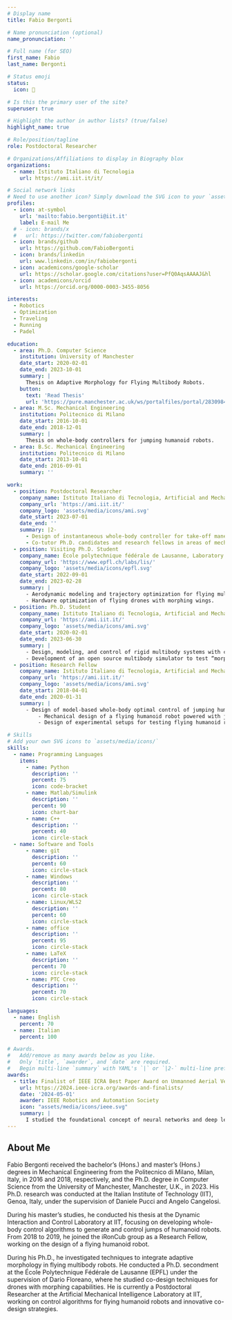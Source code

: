 ```yaml
---
# Display name
title: Fabio Bergonti

# Name pronunciation (optional)
name_pronunciation: ''

# Full name (for SEO)
first_name: Fabio
last_name: Bergonti

# Status emoji
status:
  icon: 🤖

# Is this the primary user of the site?
superuser: true

# Highlight the author in author lists? (true/false)
highlight_name: true

# Role/position/tagline
role: Postdoctoral Researcher

# Organizations/Affiliations to display in Biography blox
organizations:
  - name: Istituto Italiano di Tecnologia
    url: https://ami.iit.it/it/

# Social network links
# Need to use another icon? Simply download the SVG icon to your `assets/media/icons/` folder.
profiles:
  - icon: at-symbol
    url: 'mailto:fabio.bergonti@iit.it'
    label: E-mail Me
  # - icon: brands/x
  #   url: https://twitter.com/fabiobergonti
  - icon: brands/github
    url: https://github.com/FabioBergonti
  - icon: brands/linkedin
    url: www.linkedin.com/in/fabiobergonti
  - icon: academicons/google-scholar
    url: https://scholar.google.com/citations?user=PfQ0AqsAAAAJ&hl
  - icon: academicons/orcid
    url: https://orcid.org/0000-0003-3455-8056

interests:
  - Robotics
  - Optimization
  - Traveling
  - Running
  - Padel

education:
  - area: Ph.D. Computer Science
    institution: University of Manchester
    date_start: 2020-02-01
    date_end: 2023-10-01
    summary: |
      Thesis on Adaptive Morphology for Flying Multibody Robots.
    button:
      text: 'Read Thesis'
      url: 'https://pure.manchester.ac.uk/ws/portalfiles/portal/283098404/FULL_TEXT.PDF'
  - area: M.Sc. Mechanical Engineering
    institution: Politecnico di Milano
    date_start: 2016-10-01
    date_end: 2018-12-01
    summary: |
      Thesis on whole-body controllers for jumping humanoid robots.
  - area: B.Sc. Mechanical Engineering
    institution: Politecnico di Milano
    date_start: 2013-10-01
    date_end: 2016-09-01
    summary: ''

work:
  - position: Postdoctoral Researcher
    company_name: Istituto Italiano di Tecnologia, Artificial and Mechanical Intelligence Laboratory
    company_url: 'https://ami.iit.it/'
    company_logo: 'assets/media/icons/ami.svg'
    date_start: 2023-07-01
    date_end: ''
    summary: |2-
      - Design of instantaneous whole-body controller for take-off maneuvers of flying humanoid robots.
      - Co-tutor Ph.D. candidates and research fellows in areas of mechanical design and hardware optimization.
  - position: Visiting Ph.D. Student
    company_name: École polytechnique fédérale de Lausanne, Laboratory of Intelligent Systems
    company_url: 'https://www.epfl.ch/labs/lis/'
    company_logo: 'assets/media/icons/epfl.svg'
    date_start: 2022-09-01
    date_end: 2023-02-28
    summary: |
      - Aerodynamic modeling and trajectory optimization for flying multibody drones.
      - Hardware optimization of flying drones with morphing wings.
  - position: Ph.D. Student
    company_name: Istituto Italiano di Tecnologia, Artificial and Mechanical Intelligence Laboratory
    company_url: 'https://ami.iit.it/'
    company_logo: 'assets/media/icons/ami.svg'
    date_start: 2020-02-01
    date_end: 2023-06-30
    summary: |
      - Design, modeling, and control of rigid multibody systems with close kinematic chains.
      - Development of an open source multibody simulator to test “morphing covers”.
  - position: Research Fellow
    company_name: Istituto Italiano di Tecnologia, Artificial and Mechanical Intelligence Laboratory
    company_url: 'https://ami.iit.it/'
    company_logo: 'assets/media/icons/ami.svg'
    date_start: 2018-04-01
    date_end: 2020-01-31
    summary: |
      - Design of model-based whole-body optimal control of jumping humanoid robots via inverse kinematics and dynamics.
		  - Mechanical design of a flying humanoid robot powered with jet engines. 
		  - Design of experimental setups for testing flying humanoid robots and jet engines.

# Skills
# Add your own SVG icons to `assets/media/icons/`
skills:
  - name: Programming Languages
    items:
      - name: Python
        description: ''
        percent: 75
        icon: code-bracket
      - name: Matlab/Simulink
        description: ''
        percent: 90
        icon: chart-bar
      - name: C++
        description: ''
        percent: 40
        icon: circle-stack
  - name: Software and Tools
      - name: git
        description: ''
        percent: 60
        icon: circle-stack
      - name: Windows
        description: ''
        percent: 80
        icon: circle-stack
      - name: Linux/WLS2
        description: ''
        percent: 60
        icon: circle-stack
      - name: office
        description: ''
        percent: 95
        icon: circle-stack
      - name: LaTeX
        description: ''
        percent: 70
        icon: circle-stack
      - name: PTC Creo
        description: ''
        percent: 70
        icon: circle-stack

languages:
  - name: English
    percent: 70
  - name: Italian
    percent: 100

# Awards.
#   Add/remove as many awards below as you like.
#   Only `title`, `awarder`, and `date` are required.
#   Begin multi-line `summary` with YAML's `|` or `|2-` multi-line prefix and indent 2 spaces below.
awards:
  - title: Finalist of IEEE ICRA Best Paper Award on Unmanned Aerial Vehicles
    url: https://2024.ieee-icra.org/awards-and-finalists/
    date: '2024-05-01'
    awarder: IEEE Robotics and Automation Society
    icon: "assets/media/icons/ieee.svg"
    summary: |
      I studied the foundational concept of neural networks and deep learning. By the end, I was familiar with the significant technological trends driving the rise of deep learning; build, train, and apply fully connected deep neural networks; implement efficient (vectorized) neural networks; identify key parameters in a neural network’s architecture; and apply deep learning to your own applications.
---
```


## About Me

Fabio Bergonti received the bachelor’s (Hons.) and master’s (Hons.) degrees in Mechanical Engineering from the Politecnico di Milano, Milan, Italy, in 2016 and 2018, respectively, and the Ph.D. degree in Computer Science from the University of Manchester, Manchester, U.K., in 2023. His Ph.D. research was conducted at the Italian Institute of Technology (IIT), Genoa, Italy, under the supervision of Daniele Pucci and Angelo Cangelosi.

During his master’s studies, he conducted his thesis at the Dynamic Interaction and Control Laboratory at IIT, focusing on developing whole-body control algorithms to generate and control jumps of humanoid robots. From 2018 to 2019, he joined the iRonCub group as a Research Fellow, working on the design of a flying humanoid robot.

During his Ph.D., he investigated techniques to integrate adaptive morphology in flying multibody robots. He conducted a Ph.D. secondment at the École Polytechnique Fédérale de Lausanne (EPFL) under the supervision of Dario Floreano, where he studied co-design techniques for drones with morphing capabilities. He is currently a Postdoctoral Researcher at the Artificial Mechanical Intelligence Laboratory at IIT, working on control algorithms for flying humanoid robots and innovative co-design strategies.
